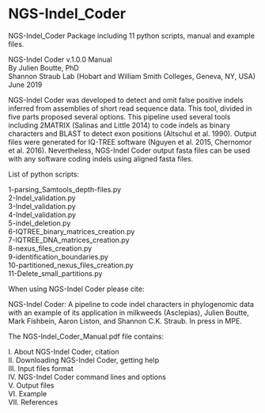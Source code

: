 # NGS-Indel_Coder
NGS-Indel_Coder Package including 11 python scripts, manual and example files.

NGS-Indel Coder v.1.0.0 Manual<br/>
By Julien Boutte, PhD<br/>
Shannon Straub Lab (Hobart and William Smith Colleges, Geneva, NY, USA)<br/>
June 2019<br/>

NGS-Indel Coder was developed to detect and omit false positive indels inferred from assemblies of short read sequence data. This tool, divided in five parts proposed several options. This pipeline used several tools including 2MATRIX (Salinas and Little 2014) to code indels as binary characters and BLAST to detect exon positions (Altschul et al. 1990). Output files were generated for IQ-TREE software (Nguyen et al. 2015, Chernomor et al. 2016). Nevertheless, NGS-Indel Coder output fasta files can be used with any software coding indels using aligned fasta files. <br/>

List of python scripts:<br/>

1-parsing_Samtools_depth-files.py<br/>
2-Indel_validation.py<br/>
3-Indel_validation.py<br/>
4-Indel_validation.py<br/>
5-indel_deletion.py<br/>
6-IQTREE_binary_matrices_creation.py<br/>
7-IQTREE_DNA_matrices_creation.py<br/>
8-nexus_files_creation.py<br/>
9-identification_boundaries.py<br/>
10-partitioned_nexus_files_creation.py<br/>
11-Delete_small_partitions.py<br/>

When using NGS-Indel Coder please cite:<br/>

NGS-Indel Coder: A pipeline to code indel characters in phylogenomic data with an example of its application in milkweeds (Asclepias), Julien Boutte, Mark Fishbein, Aaron Liston, and Shannon C.K. Straub. In press in MPE.<br/>

The NGS-Indel_Coder_Manual.pdf file contains:<br/>

I.	About NGS-Indel Coder, citation<br/>
II.	Downloading NGS-Indel Coder, getting help<br/>
III.	Input files format<br/>
IV.	NGS-Indel Coder command lines and options<br/>
V.	Output files<br/>
VI.	Example<br/>
VII.	References<br/>
